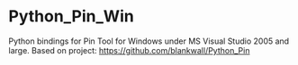 # Python_Pin_Win
Python bindings for Pin Tool for Windows under MS Visual Studio 2005 and large.
Based on project: https://github.com/blankwall/Python_Pin
